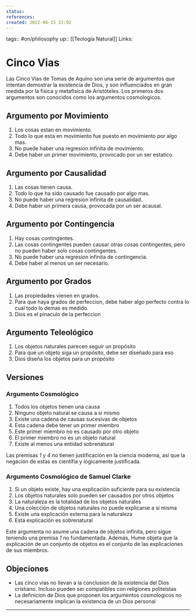 ```yaml
---
status:
references:
created: 2022-06-15 22:02
---
```

tags:: #on/philosophy 
up:: [[Teologia Natural]]
Links: 
# Cinco Vias
Las Cinco Vias de Tomas de Aquino son una serie de argumentos que intentan demostrar la existencia de Dios, y son influenciados en gran medida por la física y metafísica de Aristóteles. Los primeros dos argumentos son conocidos como los argumentos cosmologicos.

## Argumento por Movimiento
1. Los cosas estan en movimiento.
2. Todo lo que esta en movimiento fue puesto en movimiento por algo mas.
3. No puede haber una regresion infinita de movimiento.
4. Debe haber un primer movimiento, provocado por un ser estatico.
## Argumento por Causalidad
1. Las cosas tienen causa.
2. Todo lo que ha sido causado fue causado por algo mas.
3. No puede haber una regresion infinita de causalidad.
4. Debe haber un primera causa, provocada por un ser acausal.

## Argumento por Contingencia
1. Hay cosas contingentes.  
2. Las cosas contingentes pueden causar otras cosas contingentes, pero no pueden haber solo cosas contingentes.  
3. No puede haber una regresion infinita de contingencia.
4. Debe haber al menos un ser necesario.
## Argumento por Grados
1. Las propiedades vienen en grados.  
2. Para que haya grados de perfeccion, debe haber algo perfecto contra lo cual todo lo demas es medido.
3. Dios es el pinaculo de la perfeccion

## Argumento Teleológico
1. Los objetos naturales parecen seguir un propósito
2. Para que un objeto siga un propósito, debe ser diseñado para eso
3. Dios diseña los objetos para un propósito

## Versiones
### Argumento Cosmológico
1. Todos los objetos tienen una causa
2. Ninguno objeto natural se causa a si mismo
3. Existe una cadena de causas sucesivas de objetos
4. Esta cadena debe tener un primer miembro
5. Este primer miembro no es causado por otro objeto
6. El primer miembro no es un objeto natural
7. Existe al menos una entidad sobrenatural

Las premisas *1* y *4* no tienen justificación en la ciencia moderna, así que la negación de estas es científia y lógicamente justificada.

### Argumento Cosmológico de Samuel Clarke
1. Si un objeto existe, hay una explicación suficiente para su existencia
2. Los objetos naturales solo pueden ser causados por otros objetos
3. La naturaleza es la totalidad de los objetos naturales
4. Una colección de objetos naturales no puede explicarse a si misma
5. Existe una explicación externa para la naturaleza
6. Esta explicación es sobrenatural

Este argumenta no asume una cadena de objetos infinita, pero sigue teniendo una premisa *1* no fundamentada. Además, Hume objeta que la explicación de un conjunto de objetos es el conjunto de las explicaciones de sus miembros.
## Objeciones
- Las cinco vias no llevan a la conclusion de la existencia del Dios cristiano. Incluso pueden ser compatibles con religiones politeistas
- La definicion de Dios que proponen los argumentos cosmologicos no necesariamente implican la existencia de un Dios personal
___
